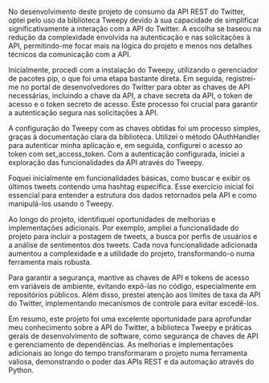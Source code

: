No desenvolvimento deste projeto de consumo da API REST do Twitter, optei pelo uso da biblioteca Tweepy devido à sua capacidade de simplificar significativamente a interação com a API do Twitter. A escolha se baseou na redução da complexidade envolvida na autenticação e nas solicitações à API, permitindo-me focar mais na lógica do projeto e menos nos detalhes técnicos da comunicação com a API.

Inicialmente, procedi com a instalação do Tweepy, utilizando o gerenciador de pacotes pip, o que foi uma etapa bastante direta. Em seguida, registrei-me no portal de desenvolvedores do Twitter para obter as chaves de API necessárias, incluindo a chave da API, a chave secreta da API, o token de acesso e o token secreto de acesso. Este processo foi crucial para garantir a autenticação segura nas solicitações à API.

A configuração do Tweepy com as chaves obtidas foi um processo simples, graças à documentação clara da biblioteca. Utilizei o método OAuthHandler para autenticar minha aplicação e, em seguida, configurei o acesso ao token com set_access_token. Com a autenticação configurada, iniciei a exploração das funcionalidades da API através do Tweepy.

Foquei inicialmente em funcionalidades básicas, como buscar e exibir os últimos tweets contendo uma hashtag específica. Esse exercício inicial foi essencial para entender a estrutura dos dados retornados pela API e como manipulá-los usando o Tweepy.

Ao longo do projeto, identifiquei oportunidades de melhorias e implementações adicionais. Por exemplo, ampliei a funcionalidade do projeto para incluir a postagem de tweets, a busca por perfis de usuários e a análise de sentimentos dos tweets. Cada nova funcionalidade adicionada aumentou a complexidade e a utilidade do projeto, transformando-o numa ferramenta mais robusta.

Para garantir a segurança, mantive as chaves de API e tokens de acesso em variáveis de ambiente, evitando expô-las no código, especialmente em repositórios públicos. Além disso, prestei atenção aos limites de taxa da API do Twitter, implementando mecanismos de controle para evitar excedê-los.

Em resumo, este projeto foi uma excelente oportunidade para aprofundar meu conhecimento sobre a API do Twitter, a biblioteca Tweepy e práticas gerais de desenvolvimento de software, como segurança de chaves de API e gerenciamento de dependências. As melhorias e implementações adicionais ao longo do tempo transformaram o projeto numa ferramenta valiosa, demonstrando o poder das APIs REST e da automação através do Python.
